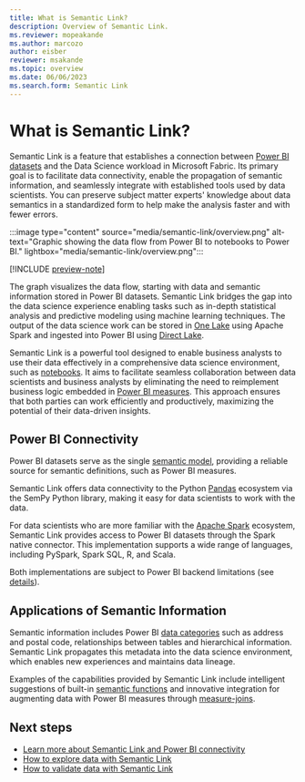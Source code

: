 ```yaml
---
title: What is Semantic Link?
description: Overview of Semantic Link.
ms.reviewer: mopeakande
ms.author: marcozo
author: eisber
reviewer: msakande
ms.topic: overview 
ms.date: 06/06/2023
ms.search.form: Semantic Link
---
```


# What is Semantic Link?
<!-- 2. Introductory paragraph ----------------------------------------------------------

Required: The introductory paragraph helps customers quickly determine whether an article is
relevant. Describe in customer-friendly terms what the service is and does, and why the customer
should care. Keep it short for the intro. You can go into more detail later in the article. Many
services add artwork or videos below the introduction.

-->

Semantic Link is a feature that establishes a connection between [Power BI datasets](../power-bi/connect-data/service-datasets-understand) and the Data Science workload in Microsoft Fabric. Its primary goal is to facilitate data connectivity, enable the propagation of semantic information, and seamlessly integrate with established tools used by data scientists.
You can preserve subject matter experts' knowledge about data semantics in a standardized form to help make the analysis faster and with fewer errors.

:::image type="content" source="media/semantic-link/overview.png" alt-text="Graphic showing the data flow from Power BI to notebooks to Power BI." lightbox="media/semantic-link/overview.png":::

[!INCLUDE [preview-note](../includes/preview-note.md)]

<!-- 3. Article body ------------------------------------------------------------ Required: After
the intro, you can develop your overview by discussing the features that answer the "Why should I
care" question with a bit more depth. Be sure to call out any basic requirements and dependencies,
as well as limitations or overhead. Don't catalog every feature, and some may only need to be
mentioned as available, without any discussion.

-->

The graph visualizes the data flow, starting with data and semantic information stored in Power BI datasets. Semantic Link bridges the gap into the data science experience enabling tasks such as in-depth statistical analysis and predictive modeling using machine learning techniques.
The output of the data science work can be stored in [One Lake](../fabric/onelake/onelake-overview) using Apache Spark and ingested into Power BI using [Direct Lake](../power-bi/enterprise/directlake-overview).

Semantic Link is a powerful tool designed to enable business analysts to use their data effectively in a comprehensive data science environment, such as [notebooks](../fabric/data-engineering/how-to-use-notebook). It aims to facilitate seamless collaboration between data scientists and business analysts by eliminating the need to reimplement business logic embedded in [Power BI measures](../power-bi/transform-model/desktop-measures#understanding-measures). This approach ensures that both parties can work efficiently and productively, maximizing the potential of their data-driven insights.

## Power BI Connectivity

Power BI datasets serve as the single [semantic model](../analysis-services/tom/introduction-to-the-tabular-object-model-tom-in-analysis-services-amo?view=asallproducts-allversions), providing a reliable source for semantic definitions, such as Power BI measures.

Semantic Link offers data connectivity to the Python [Pandas](https://pandas.pydata.org/) ecosystem via the SemPy Python library, making it easy for data scientists to work with the data.

For data scientists who are more familiar with the [Apache Spark](https://spark.apache.org/) ecosystem, Semantic Link provides access to Power BI datasets through the Spark native connector. This implementation supports a wide range of languages, including PySpark, Spark SQL, R, and Scala.

Both implementations are subject to Power BI backend limitations (see [details](read-write-powerbi.md#read-limitations)).

## Applications of Semantic Information

Semantic information includes Power BI [data categories](../power-bi/transform-model/desktop-data-categorization) such as address and postal code, relationships between tables and hierarchical information.
Semantic Link propagates this metadata into the data science environment, which enables new experiences and maintains data lineage.

Examples of the capabilities provided by Semantic Link include intelligent suggestions of built-in [semantic functions](./semantic-link-powerbi.md#semantic-functions) and innovative integration for augmenting data with Power BI measures through [measure-joins](./semantic-link-powerbi.md#measure-join).

## Next steps
<!-- 5. Next steps ------------------------------------------------------------------------

Required: In Overview articles, provide at least one next step and no more than three. Next steps in
overview articles will often link to a quickstart. Use regular links; do not use a blue box link.
What you link to will depend on what is really a next step for the customer. Do not use a "More info
section" or a "Resources section" or a "See also section".

TODO: Add your next step link(s) -->

- [Learn more about Semantic Link and Power BI connectivity](semantic-link-powerbi.md)
- [How to explore data with Semantic Link](semantic-link-explore-data.md)
- [How to validate data with Semantic Link](semantic-link-validate-data.md)
